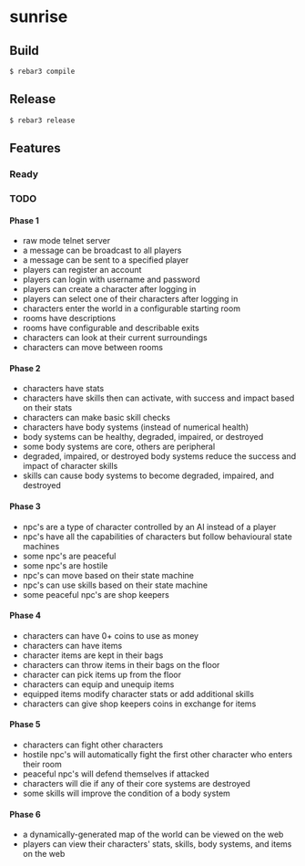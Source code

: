 # sunrise

## Build
`$ rebar3 compile`

## Release
`$ rebar3 release`

## Features

### Ready

### TODO

#### Phase 1
- raw mode telnet server
- a message can be broadcast to all players
- a message can be sent to a specified player
- players can register an account
- players can login with username and password
- players can create a character after logging in
- players can select one of their characters after logging in
- characters enter the world in a configurable starting room
- rooms have descriptions
- rooms have configurable and describable exits
- characters can look at their current surroundings
- characters can move between rooms

#### Phase 2
- characters have stats
- characters have skills then can activate, with success and impact based on their stats
- characters can make basic skill checks
- characters have body systems (instead of numerical health)
- body systems can be healthy, degraded, impaired, or destroyed
- some body systems are core, others are peripheral
- degraded, impaired, or destroyed body systems reduce the success and impact of character skills
- skills can cause body systems to become degraded, impaired, and destroyed

#### Phase 3
- npc's are a type of character controlled by an AI instead of a player
- npc's have all the capabilities of characters but follow behavioural state machines
- some npc's are peaceful
- some npc's are hostile
- npc's can move based on their state machine
- npc's can use skills based on their state machine
- some peaceful npc's are shop keepers

#### Phase 4
- characters can have 0+ coins to use as money
- characters can have items
- character items are kept in their bags
- characters can throw items in their bags on the floor
- character can pick items up from the floor
- characters can equip and unequip items
- equipped items modify character stats or add additional skills
- characters can give shop keepers coins in exchange for items

#### Phase 5
- characters can fight other characters
- hostile npc's will automatically fight the first other character who enters their room
- peaceful npc's will defend themselves if attacked
- characters will die if any of their core systems are destroyed
- some skills will improve the condition of a body system

#### Phase 6
- a dynamically-generated map of the world can be viewed on the web
- players can view their characters' stats, skills, body systems, and items on the web
